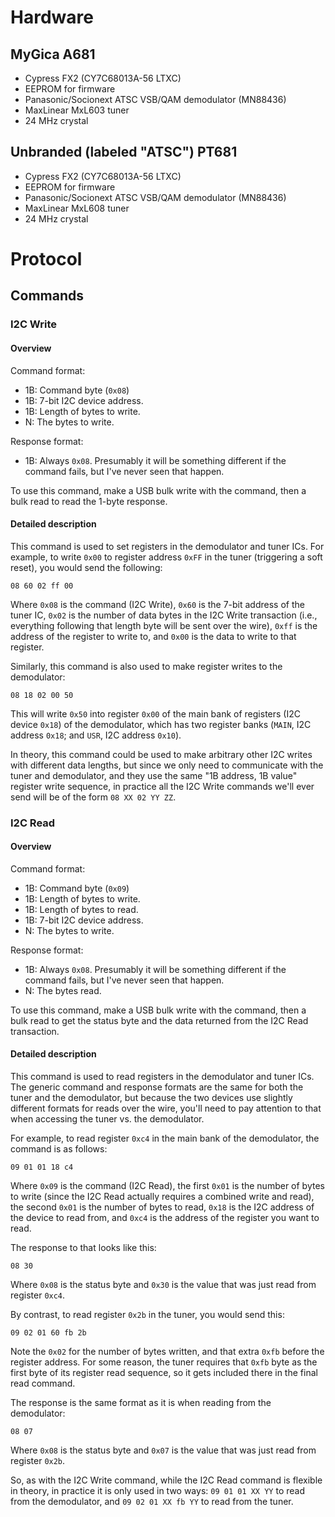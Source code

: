 # Hardware

## MyGica A681

  - Cypress FX2 (CY7C68013A-56 LTXC)
  - EEPROM for firmware
  - Panasonic/Socionext ATSC VSB/QAM demodulator (MN88436)
  - MaxLinear MxL603 tuner
  - 24 MHz crystal

## Unbranded (labeled "ATSC") PT681

  - Cypress FX2 (CY7C68013A-56 LTXC)
  - EEPROM for firmware
  - Panasonic/Socionext ATSC VSB/QAM demodulator (MN88436)
  - MaxLinear MxL608 tuner
  - 24 MHz crystal


# Protocol


## Commands


### I2C Write


#### Overview

Command format:

 - 1B: Command byte (`0x08`)
 - 1B: 7-bit I2C device address.
 - 1B: Length of bytes to write.
 - N: The bytes to write.

Response format:

 - 1B: Always `0x08`. Presumably it will be something different if the
   command fails, but I've never seen that happen.

To use this command, make a USB bulk write with the command, then a bulk
read to read the 1-byte response.


#### Detailed description

This command is used to set registers in the demodulator and tuner ICs.
For example, to write `0x00` to register address `0xFF` in the tuner
(triggering a soft reset), you would send the following:

```
08 60 02 ff 00
```

Where `0x08` is the command (I2C Write), `0x60` is the 7-bit address of
the tuner IC, `0x02` is the number of data bytes in the I2C Write
transaction (i.e., everything following that length byte will be sent
over the wire), `0xff` is the address of the register to write to, and
`0x00` is the data to write to that register.

Similarly, this command is also used to make register writes to the
demodulator:

```
08 18 02 00 50
```

This will write `0x50` into register `0x00` of the main bank of
registers (I2C device `0x18`) of the demodulator, which has two register
banks (`MAIN`, I2C address `0x18`; and `USR`, I2C address `0x10`).

In theory, this command could be used to make arbitrary other I2C writes
with different data lengths, but since we only need to communicate with
the tuner and demodulator, and they use the same "1B address, 1B value"
register write sequence, in practice all the I2C Write commands we'll
ever send will be of the form `08 XX 02 YY ZZ`.


### I2C Read


#### Overview

Command format:

 - 1B: Command byte (`0x09`)
 - 1B: Length of bytes to write.
 - 1B: Length of bytes to read.
 - 1B: 7-bit I2C device address.
 - N: The bytes to write.

Response format:

 - 1B: Always `0x08`. Presumably it will be something different if the
   command fails, but I've never seen that happen.
 - N: The bytes read.

To use this command, make a USB bulk write with the command, then a bulk
read to get the status byte and the data returned from the I2C Read
transaction.


#### Detailed description

This command is used to read registers in the demodulator and tuner ICs.
The generic command and response formats are the same for both the tuner
and the demodulator, but because the two devices use slightly different
formats for reads over the wire, you'll need to pay attention to that
when accessing the tuner vs. the demodulator.

For example, to read register `0xc4` in the main bank of the
demodulator, the command is as follows:

```
09 01 01 18 c4
```

Where `0x09` is the command (I2C Read), the first `0x01` is the number
of bytes to write (since the I2C Read actually requires a combined write
and read), the second `0x01` is the number of bytes to read, `0x18` is
the I2C address of the device to read from, and `0xc4` is the address of
the register you want to read.

The response to that looks like this:

```
08 30
```

Where `0x08` is the status byte and `0x30` is the value that was just
read from register `0xc4`.

By contrast, to read register `0x2b` in the tuner, you would send this:

```
09 02 01 60 fb 2b
```

Note the `0x02` for the number of bytes written, and that extra `0xfb`
before the register address. For some reason, the tuner requires that
`0xfb` byte as the first byte of its register read sequence, so it gets
included there in the final read command.

The response is the same format as it is when reading from the
demodulator:

```
08 07
```

Where `0x08` is the status byte and `0x07` is the value that was just
read from register `0x2b`.

So, as with the I2C Write command, while the I2C Read command is
flexible in theory, in practice it is only used in two ways:
`09 01 01 XX YY` to read from the demodulator, and `09 02 01 XX fb YY`
to read from the tuner.
